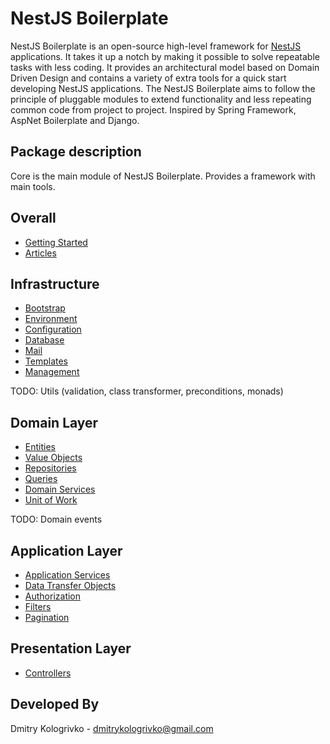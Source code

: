 # NestJS Boilerplate

NestJS Boilerplate is an open-source high-level framework for [NestJS](https://github.com/nestjs/nest) applications.
It takes it up a notch by making it possible to solve repeatable tasks with less coding. It provides an architectural
model based on Domain Driven Design and contains a variety of extra tools for a quick start developing NestJS
applications. The NestJS Boilerplate aims to follow the principle of pluggable modules to extend functionality and
less repeating common code from project to project. Inspired by Spring Framework, AspNet Boilerplate and Django.

## Package description

Core is the main module of NestJS Boilerplate. Provides a framework with main tools.

## Overall

* [Getting Started](https://github.com/dmitrykologrivko/nestjs-boilerplate/blob/master/packages/core/docs/getting-started.md)
* [Articles](https://github.com/dmitrykologrivko/nestjs-boilerplate/blob/master/packages/core/docs/articles.md)

## Infrastructure

* [Bootstrap](https://github.com/dmitrykologrivko/nestjs-boilerplate/blob/master/packages/core/docs/bootstrap.md)
* [Environment](https://github.com/dmitrykologrivko/nestjs-boilerplate/blob/master/packages/core/docs/environment.md)
* [Configuration](https://github.com/dmitrykologrivko/nestjs-boilerplate/blob/master/packages/core/docs/configuration.md)
* [Database](https://github.com/dmitrykologrivko/nestjs-boilerplate/blob/master/packages/core/docs/database.md)
* [Mail](https://github.com/dmitrykologrivko/nestjs-boilerplate/blob/master/packages/core/docs/mail.md)
* [Templates](https://github.com/dmitrykologrivko/nestjs-boilerplate/blob/master/packages/core/docs/templates.md)
* [Management](https://github.com/dmitrykologrivko/nestjs-boilerplate/blob/master/packages/core/docs/management.md)

TODO: Utils (validation, class transformer, preconditions, monads)

## Domain Layer

* [Entities](https://github.com/dmitrykologrivko/nestjs-boilerplate/blob/master/packages/core/docs/entities.md)
* [Value Objects](https://github.com/dmitrykologrivko/nestjs-boilerplate/blob/master/packages/core/docs/value-objects.md)
* [Repositories](https://github.com/dmitrykologrivko/nestjs-boilerplate/blob/master/packages/core/docs/repositories.md)
* [Queries](https://github.com/dmitrykologrivko/nestjs-boilerplate/blob/master/packages/core/docs/queries.md)
* [Domain Services](https://github.com/dmitrykologrivko/nestjs-boilerplate/blob/master/packages/core/docs/domain-services.md)
* [Unit of Work](https://github.com/dmitrykologrivko/nestjs-boilerplate/blob/master/packages/core/docs/unit-of-work.md)

TODO: Domain events

## Application Layer

* [Application Services](https://github.com/dmitrykologrivko/nestjs-boilerplate/blob/master/packages/core/docs/application-services.md)
* [Data Transfer Objects](https://github.com/dmitrykologrivko/nestjs-boilerplate/blob/master/packages/core/docs/dto.md)
* [Authorization](https://github.com/dmitrykologrivko/nestjs-boilerplate/blob/master/packages/core/docs/authorization.md)
* [Filters](https://github.com/dmitrykologrivko/nestjs-boilerplate/blob/master/packages/core/docs/filters.md)
* [Pagination](https://github.com/dmitrykologrivko/nestjs-boilerplate/blob/master/packages/core/docs/pagination.md)

## Presentation Layer

* [Controllers](https://github.com/dmitrykologrivko/nestjs-boilerplate/blob/master/packages/core/docs/controllers.md)

## Developed By

Dmitry Kologrivko - dmitrykologrivko@gmail.com
